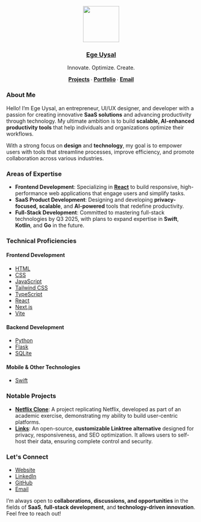 <p align="center">
  <a href="https://www.egeuysal.com/" target="_blank" rel="noopener noreferrer">
    <img src="https://res.cloudinary.com/ddjnqljd8/image/upload/v1743206449/ege.png" height="96">
    <h3 align="center">Ege Uysal</h3>
  </a>
</p>

<p align="center">
  Innovate. Optimize. Create.
</p>

<p align="center">
  <strong>
    <a href="https://github.com/egeuysall?tab=repositories" target="_blank" rel="noopener noreferrer">Projects</a>
  </strong> ∙ 
  <strong>
    <a href="https://www.egeuysal.com/" target="_blank" rel="noopener noreferrer">Portfolio</a>
  </strong> ∙ 
  <strong>
    <a href="mailto:hello@egeuysal.com">Email</a>
  </strong>
</p>

### About Me

Hello! I’m Ege Uysal, an entrepreneur, UI/UX designer, and developer with a passion for creating innovative **SaaS solutions** and advancing productivity through technology. My ultimate ambition is to build **scalable, AI-enhanced productivity tools** that help individuals and organizations optimize their workflows.  

With a strong focus on **design** and **technology**, my goal is to empower users with tools that streamline processes, improve efficiency, and promote collaboration across various industries.  

### Areas of Expertise

- **Frontend Development**: Specializing in [**React**](https://reactjs.org/) to build responsive, high-performance web applications that engage users and simplify tasks.
- **SaaS Product Development**: Designing and developing **privacy-focused, scalable**, and **AI-powered** tools that redefine productivity.
- **Full-Stack Development**: Committed to mastering full-stack technologies by Q3 2025, with plans to expand expertise in **Swift**, **Kotlin**, and **Go** in the future.

### Technical Proficiencies

#### Frontend Development
- [HTML](https://developer.mozilla.org/en-US/docs/Web/HTML)
- [CSS](https://developer.mozilla.org/en-US/docs/Web/CSS)
- [JavaScript](https://developer.mozilla.org/en-US/docs/Web/JavaScript)
- [Tailwind CSS](https://tailwindcss.com/)
- [TypeScript](https://www.typescriptlang.org/)
- [React](https://reactjs.org/)
- [Next.js](https://nextjs.org/)
- [Vite](https://vitejs.dev/)

#### Backend Development
- [Python](https://www.python.org/)
- [Flask](https://flask.palletsprojects.com/en/2.0.x/)  
- [SQLite](https://www.sqlite.org/index.html)

#### Mobile & Other Technologies
- [Swift](https://developer.apple.com/swift/)

### Notable Projects

- [**Netflix Clone**](https://www.netflix.egeuysal.com/): A project replicating Netflix, developed as part of an academic exercise, demonstrating my ability to build user-centric platforms.
- [**Links**](https://www.links.egeuysal.com/): An open-source, **customizable Linktree alternative** designed for privacy, responsiveness, and SEO optimization. It allows users to self-host their data, ensuring complete control and security.

### Let's Connect

- [Website](https://www.egeuysal.com/)  
- [LinkedIn](https://www.linkedin.com/in/egeuysall/)  
- [GitHub](https://github.com/egeuysall)  
- [Email](mailto:hello@egeuysal.com)

I’m always open to **collaborations, discussions, and opportunities** in the fields of **SaaS**, **full-stack development**, and **technology-driven innovation**. Feel free to reach out!
